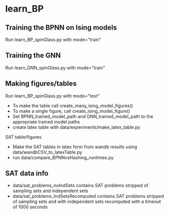 # learn_BP


## Training the BPNN on Ising models
Run learn_BP_spinGlass.py with mode="train"

## Training the GNN
Run learn_GNN_spinGlass.py with mode="train"

## Making figures/tables
Run learn_BP_spinGlass.py with mode="test" 
- To make the table call create_many_ising_model_figures() 
- To make a single figure, call create_ising_model_figure()
- Set BPNN_trained_model_path and GNN_trained_model_path to the appropriate trained model paths
- create latex table with data/experiments/make_latex_table.py

SAT table/figures
- Make the SAT tables in latex form from wandb results using data/wandbCSV_to_latexTable.py
- run data/compare_BPNNvsHashing_runtimes.py


## SAT data info
- data/sat_problems_noIndSets contains SAT problems stripped of sampling sets and independent sets
- data/sat_problems_IndSetsRecomputed contains SAT problems stripped of sampling sets and with independent sets recomputed with a timeout of 1000 seconds

